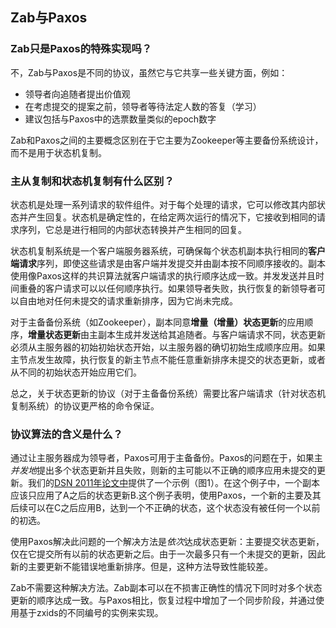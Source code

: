 ## Zab与Paxos

### Zab只是Paxos的特殊实现吗？

不，Zab与Paxos是不同的协议，虽然它与它共享一些关键方面，例如：

- 领导者向追随者提出价值观
- 在考虑提交的提案之前，领导者等待法定人数的答复（学习）
- 建议包括与Paxos中的选票数量类似的epoch数字

Zab和Paxos之间的主要概念区别在于它主要为Zookeeper等主要备份系统设计，而不是用于状态机复制。

### 主从复制和状态机复制有什么区别？

状态机是处理一系列请求的软件组件。对于每个处理的请求，它可以修改其内部状态并产生回复。状态机是确定性的，在给定两次运行的情况下，它接收到相同的请求序列，它总是进行相同的内部状态转换并产生相同的回复。

状态机复制系统是一个客户端服务器系统，可确保每个状态机副本执行相同的**客户端请求**序列，即使这些请求是由客户端并发提交并由副本按不同顺序接收的。副本使用像Paxos这样的共识算法就客户端请求的执行顺序达成一致。并发发送并且时间重叠的客户请求可以以任何顺序执行。如果领导者失败，执行恢复的新领导者可以自由地对任何未提交的请求重新排序，因为它尚未完成。

对于主备备份系统（如Zookeeper），副本同意**增量（增量）状态更新**的应用顺序，**增量状态更新**由主副本生成并发送给其追随者。与客户端请求不同，状态更新必须从主服务器的初始初始状态开始，以主服务器的确切初始生成顺序应用。如果主节点发生故障，执行恢复的新主节点不能任意重新排序未提交的状态更新，或者从不同的初始状态开始应用它们。

总之，关于状态更新的协议（对于主备备份系统）需要比客户端请求（针对状态机复制系统）的协议更严格的命令保证。

### 协议算法的含义是什么？

通过让主服务器成为领导者，Paxos可用于主备备份。Paxos的问题在于，如果主*并发地*提出多个状态更新并且失败，则新的主可能以不正确的顺序应用未提交的更新。我们的[DSN 2011年论文中](https://pdfs.semanticscholar.org/fc11/031895c302dc52404d34de58af1a72f3b817.pdf)提供了一个示例（图1）。在这个例子中，一个副本应该只应用了A之后的状态更新B.这个例子表明，使用Paxos，一个新的主要及其后续可以在C之后应用B，达到一个不正确的状态，这个状态没有被任何一个以前的初选。

使用Paxos解决此问题的一个解决方法是*依次*达成状态更新：主要提交状态更新，仅在它提交所有以前的状态更新之后。由于一次最多只有一个未提交的更新，因此新的主要更新不能错误地重新排序。但是，这种方法导致性能较差。

Zab不需要这种解决方法。Zab副本可以在不损害正确性的情况下同时对多个状态更新的顺序达成一致。与Paxos相比，恢复过程中增加了一个同步阶段，并通过使用基于zxids的不同编号的实例来实现。